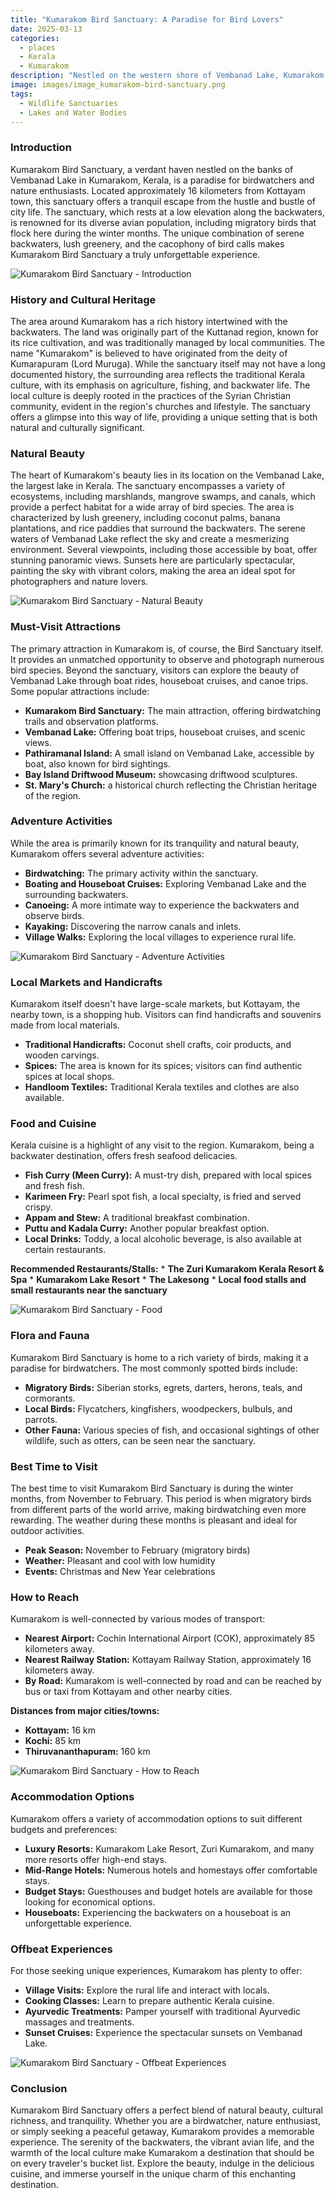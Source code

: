 ```yaml
---
title: "Kumarakom Bird Sanctuary: A Paradise for Bird Lovers"
date: 2025-03-13
categories:
  - places
  - Kerala
  - Kumarakom
description: "Nestled on the western shore of Vembanad Lake, Kumarakom Bird Sanctuary is a haven for bird enthusiasts. It attracts numerous migratory birds and is home to diverse avian species, including the elusive Indian Golden Pheasant. The sanctuary offers boat rides, providing visitors with an excellent opportunity to spot various waterfowl and other birdlife in their natural habitat."
image: images/image_kumarakom-bird-sanctuary.png
tags: 
  - Wildlife Sanctuaries
  - Lakes and Water Bodies
---
```



### **Introduction**

Kumarakom Bird Sanctuary, a verdant haven nestled on the banks of Vembanad Lake in Kumarakom, Kerala, is a paradise for birdwatchers and nature enthusiasts. Located approximately 16 kilometers from Kottayam town, this sanctuary offers a tranquil escape from the hustle and bustle of city life. The sanctuary, which rests at a low elevation along the backwaters, is renowned for its diverse avian population, including migratory birds that flock here during the winter months. The unique combination of serene backwaters, lush greenery, and the cacophony of bird calls makes Kumarakom Bird Sanctuary a truly unforgettable experience.

<img src="placeholder_image_kumarakom_sanctuary_introduction.jpg" alt="Kumarakom Bird Sanctuary - Introduction">

### **History and Cultural Heritage**

The area around Kumarakom has a rich history intertwined with the backwaters. The land was originally part of the Kuttanad region, known for its rice cultivation, and was traditionally managed by local communities. The name "Kumarakom" is believed to have originated from the deity of Kumarapuram (Lord Muruga). While the sanctuary itself may not have a long documented history, the surrounding area reflects the traditional Kerala culture, with its emphasis on agriculture, fishing, and backwater life. The local culture is deeply rooted in the practices of the Syrian Christian community, evident in the region's churches and lifestyle. The sanctuary offers a glimpse into this way of life, providing a unique setting that is both natural and culturally significant.

### **Natural Beauty**

The heart of Kumarakom's beauty lies in its location on the Vembanad Lake, the largest lake in Kerala. The sanctuary encompasses a variety of ecosystems, including marshlands, mangrove swamps, and canals, which provide a perfect habitat for a wide array of bird species. The area is characterized by lush greenery, including coconut palms, banana plantations, and rice paddies that surround the backwaters. The serene waters of Vembanad Lake reflect the sky and create a mesmerizing environment. Several viewpoints, including those accessible by boat, offer stunning panoramic views. Sunsets here are particularly spectacular, painting the sky with vibrant colors, making the area an ideal spot for photographers and nature lovers.

<img src="placeholder_image_kumarakom_sanctuary_natural_beauty.jpg" alt="Kumarakom Bird Sanctuary - Natural Beauty">

### **Must-Visit Attractions**

The primary attraction in Kumarakom is, of course, the Bird Sanctuary itself. It provides an unmatched opportunity to observe and photograph numerous bird species. Beyond the sanctuary, visitors can explore the beauty of Vembanad Lake through boat rides, houseboat cruises, and canoe trips. Some popular attractions include:

*   **Kumarakom Bird Sanctuary:** The main attraction, offering birdwatching trails and observation platforms.
*   **Vembanad Lake:** Offering boat trips, houseboat cruises, and scenic views.
*   **Pathiramanal Island:** A small island on Vembanad Lake, accessible by boat, also known for bird sightings.
*   **Bay Island Driftwood Museum:** showcasing driftwood sculptures.
*   **St. Mary's Church:** a historical church reflecting the Christian heritage of the region.

### **Adventure Activities**

While the area is primarily known for its tranquility and natural beauty, Kumarakom offers several adventure activities:

*   **Birdwatching:** The primary activity within the sanctuary.
*   **Boating and Houseboat Cruises:** Exploring Vembanad Lake and the surrounding backwaters.
*   **Canoeing:** A more intimate way to experience the backwaters and observe birds.
*   **Kayaking:** Discovering the narrow canals and inlets.
*   **Village Walks:** Exploring the local villages to experience rural life.

<img src="placeholder_image_kumarakom_sanctuary_adventure_activities.jpg" alt="Kumarakom Bird Sanctuary - Adventure Activities">

### **Local Markets and Handicrafts**

Kumarakom itself doesn't have large-scale markets, but Kottayam, the nearby town, is a shopping hub. Visitors can find handicrafts and souvenirs made from local materials.

*   **Traditional Handicrafts:** Coconut shell crafts, coir products, and wooden carvings.
*   **Spices:** The area is known for its spices; visitors can find authentic spices at local shops.
*   **Handloom Textiles:** Traditional Kerala textiles and clothes are also available.

### **Food and Cuisine**

Kerala cuisine is a highlight of any visit to the region. Kumarakom, being a backwater destination, offers fresh seafood delicacies.

*   **Fish Curry (Meen Curry):** A must-try dish, prepared with local spices and fresh fish.
*   **Karimeen Fry:** Pearl spot fish, a local specialty, is fried and served crispy.
*   **Appam and Stew:** A traditional breakfast combination.
*   **Puttu and Kadala Curry:** Another popular breakfast option.
*   **Local Drinks:** Toddy, a local alcoholic beverage, is also available at certain restaurants.

**Recommended Restaurants/Stalls:**
    *   **The Zuri Kumarakom Kerala Resort & Spa**
    *   **Kumarakom Lake Resort**
    *   **The Lakesong**
    *   **Local food stalls and small restaurants near the sanctuary**

<img src="placeholder_image_kumarakom_sanctuary_food.jpg" alt="Kumarakom Bird Sanctuary - Food">

### **Flora and Fauna**

Kumarakom Bird Sanctuary is home to a rich variety of birds, making it a paradise for birdwatchers. The most commonly spotted birds include:

*   **Migratory Birds:** Siberian storks, egrets, darters, herons, teals, and cormorants.
*   **Local Birds:** Flycatchers, kingfishers, woodpeckers, bulbuls, and parrots.
*   **Other Fauna:** Various species of fish, and occasional sightings of other wildlife, such as otters, can be seen near the sanctuary.

### **Best Time to Visit**

The best time to visit Kumarakom Bird Sanctuary is during the winter months, from November to February. This period is when migratory birds from different parts of the world arrive, making birdwatching even more rewarding. The weather during these months is pleasant and ideal for outdoor activities.

*   **Peak Season:** November to February (migratory birds)
*   **Weather:** Pleasant and cool with low humidity
*   **Events:** Christmas and New Year celebrations

### **How to Reach**

Kumarakom is well-connected by various modes of transport:

*   **Nearest Airport:** Cochin International Airport (COK), approximately 85 kilometers away.
*   **Nearest Railway Station:** Kottayam Railway Station, approximately 16 kilometers away.
*   **By Road:** Kumarakom is well-connected by road and can be reached by bus or taxi from Kottayam and other nearby cities.

**Distances from major cities/towns:**

*   **Kottayam:** 16 km
*   **Kochi:** 85 km
*   **Thiruvananthapuram:** 160 km

<img src="placeholder_image_kumarakom_sanctuary_how_to_reach.jpg" alt="Kumarakom Bird Sanctuary - How to Reach">

### **Accommodation Options**

Kumarakom offers a variety of accommodation options to suit different budgets and preferences:

*   **Luxury Resorts:** Kumarakom Lake Resort, Zuri Kumarakom, and many more resorts offer high-end stays.
*   **Mid-Range Hotels:** Numerous hotels and homestays offer comfortable stays.
*   **Budget Stays:** Guesthouses and budget hotels are available for those looking for economical options.
*   **Houseboats:** Experiencing the backwaters on a houseboat is an unforgettable experience.

### **Offbeat Experiences**

For those seeking unique experiences, Kumarakom has plenty to offer:

*   **Village Visits:** Explore the rural life and interact with locals.
*   **Cooking Classes:** Learn to prepare authentic Kerala cuisine.
*   **Ayurvedic Treatments:** Pamper yourself with traditional Ayurvedic massages and treatments.
*   **Sunset Cruises:** Experience the spectacular sunsets on Vembanad Lake.

<img src="placeholder_image_kumarakom_sanctuary_offbeat_experiences.jpg" alt="Kumarakom Bird Sanctuary - Offbeat Experiences">

### **Conclusion**

Kumarakom Bird Sanctuary offers a perfect blend of natural beauty, cultural richness, and tranquility. Whether you are a birdwatcher, nature enthusiast, or simply seeking a peaceful getaway, Kumarakom provides a memorable experience. The serenity of the backwaters, the vibrant avian life, and the warmth of the local culture make Kumarakom a destination that should be on every traveler's bucket list. Explore the beauty, indulge in the delicious cuisine, and immerse yourself in the unique charm of this enchanting destination.


